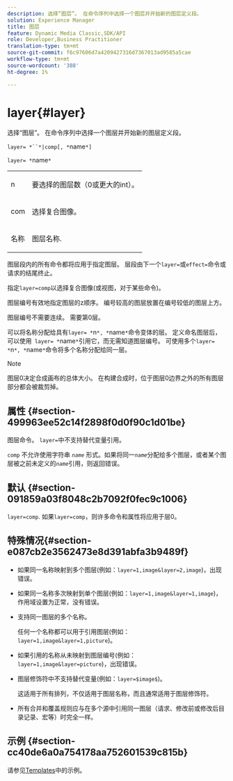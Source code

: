 ```yaml
---
description: 选择“图层”。 在命令序列中选择一个图层并开始新的图层定义段。
solution: Experience Manager
title: 图层
feature: Dynamic Media Classic,SDK/API
role: Developer,Business Practitioner
translation-type: tm+mt
source-git-commit: f6c97606d7a4209427316d7367013ad9585a5cae
workflow-type: tm+mt
source-wordcount: '388'
ht-degree: 1%

---
```



# layer{#layer}

选择“图层”。 在命令序列中选择一个图层并开始新的图层定义段。

`layer= *``*|comp[, *`name`*]`

`layer= *`name`*`

<table id="simpletable_22DE3365A6454949B0D30C6D7110476E"> 
 <tr class="strow"> 
  <td class="stentry"> <p><span class="codeph"> <span class="varname"> n</span></span> </p></td> 
  <td class="stentry"> <p>要选择的图层数（0或更大的int）。 </p></td> 
 </tr> 
 <tr class="strow"> 
  <td class="stentry"> <p><span class="codeph"> com</span> </p></td> 
  <td class="stentry"> <p>选择复合图像。 </p></td> 
 </tr> 
 <tr class="strow"> 
  <td class="stentry"> <p><span class="codeph"> <span class="varname"> 名称</span></span> </p></td> 
  <td class="stentry"> <p>图层名称. </p></td> 
 </tr> 
</table>

图层段内的所有命令都将应用于指定图层。 层段由下一个`layer=`或`effect=`命令或请求的结尾终止。

指定`layer=comp`以选择复合图像(或视图，对于某些命令)。

图层编号有效地指定图层的z顺序。 编号较高的图层放置在编号较低的图层上方。

图层编号不需要连续。 需要第0层。

可以将名称分配给具有`layer= *`n`*, *`name`*`命令变体的层。 定义命名图层后，可以使用` layer= *`name`*`引用它，而无需知道图层编号。 可使用多个`layer= *`n`*, *`name`*`命令将多个名称分配给同一层。

>[!NOTE]
>
>图层0决定合成画布的总体大小。 在构建合成时，位于图层0边界之外的所有图层部分都会被裁剪掉。

## 属性 {#section-499963ee52c14f2898f0d0f90c1d01be}

图层命令。 `layer=`中不支持替代变量引用。

`comp` 不允许使用字符串 *`name`* 形式。如果将同一&#x200B;*`name`*&#x200B;分配给多个图层，或者某个图层被之前未定义的&#x200B;*`name`*&#x200B;引用，则返回错误。

## 默认 {#section-091859a03f8048c2b7092f0fec9c1006}

`layer=comp`. 如果`layer=comp`，则许多命令和属性将应用于层0。

## 特殊情况{#section-e087cb2e3562473e8d391abfa3b9489f}

* 如果同一名称映射到多个图层(例如：`layer=1,image&layer=2,image`)，出现错误。
* 如果同一名称多次映射到单个图层(例如：`layer=1,image&layer=1,image`)，作用域设置为正常，没有错误。
* 支持同一图层的多个名称。

   任何一个名称都可以用于引用图层(例如：`layer=1,image&layer=1,picture`)。
* 如果引用的名称从未映射到图层编号(例如：`layer=1,image&layer=picture`)，出现错误。
* 图层修饰符中不支持替代变量(例如：`layer=$image$`)。

   这适用于所有排列，不仅适用于图层名称，而且通常适用于图层修饰符。

* 所有合并和覆盖规则应与在多个源中引用同一图层（请求、修改前或修改后目录记录、宏等）时完全一样。

## 示例 {#section-cc40de6a0a754178aa752601539c815b}

请参见[Templates](../../../../../is-api/http-ref/image-serving-api-ref/c-http-protocol-reference/c-templates/c-templates.md#concept-3cd2d2adae0e41b2979b9640244d4d3e)中的示例。
